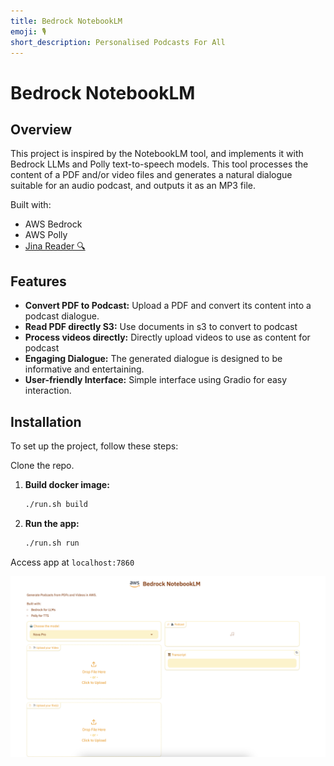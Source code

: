 ```yaml
---
title: Bedrock NotebookLM
emoji: 🎙️
short_description: Personalised Podcasts For All
---
```


# Bedrock NotebookLM

## Overview

This project is inspired by the NotebookLM tool, and implements it with Bedrock LLMs and Polly text-to-speech models. This tool processes the content of a PDF and/or video files and  generates a natural dialogue suitable for an audio podcast, and outputs it as an MP3 file.

Built with:
- AWS Bedrock
- AWS Polly
- [Jina Reader 🔍](https://jina.ai/reader/)

## Features

- **Convert PDF to Podcast:** Upload a PDF and convert its content into a podcast dialogue.
- **Read PDF directly S3:** Use documents in s3 to convert to podcast
- **Process videos directly:** Directly upload videos to use as content for podcast
- **Engaging Dialogue:** The generated dialogue is designed to be informative and entertaining.
- **User-friendly Interface:** Simple interface using Gradio for easy interaction.

## Installation

To set up the project, follow these steps:

Clone the repo.

1. **Build docker image:**
   ```bash
   ./run.sh build
   ```

3. **Run the app:**
   ```bash
   ./run.sh run
   ```

Access app at `localhost:7860`

![Screenshot](./screenshot.png)